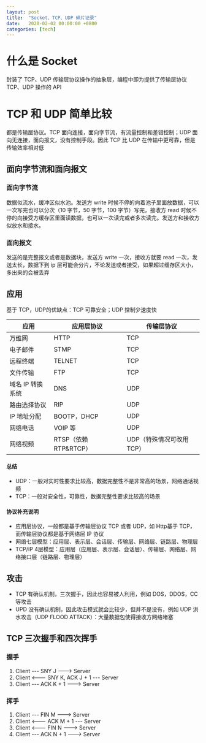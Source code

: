 ```yaml
---
layout: post
title:  "Socket、TCP、UDP 碎片记录"
date:   2020-02-02 00:00:00 +0800
categories: [tech]
---
```


# 什么是 Socket
封装了 TCP、UDP 传输层协议操作的抽象层，编程中即为提供了传输层协议 TCP、UDP 操作的 API

# TCP 和 UDP 简单比较
都是传输层协议。TCP 面向连接，面向字节流，有流量控制和差错控制；UDP 面向无连接，面向报文，没有控制手段。因此 TCP 比 UDP 在传输中更可靠，但是传输效率相对低

## 面向字节流和面向报文

### 面向字节流
数据似流水，缓冲区似水池。发送方 write 时候不停的向着池子里面放数据，可以一次写完也可以分次（10 字节，50 字节，100 字节）写完，接收方 read 时候不停的向接受方缓存区里面读数据，也可以一次读完或者多次读完。发送方和接收方似放水和接水。

### 面向报文
发送的是完整报文或者是数据块，发送方 write 一次，接收方就要 read 一次，发送太长，数据下到 ip 层可能会分片，不论发送或者接受，如果超过缓存区大小，多出来的会被丢弃

## 应用
基于 TCP，UDP的优缺点：TCP 可靠安全；UDP 控制少速度快

应用 | 应用层协议 | 传输层协议
---|---|---
万维网|HTTP|TCP
电子邮件|STMP|TCP
远程终端|TELNET|TCP
文件传输|FTP|TCP
域名 IP 转换系统|DNS|UDP
路由选择协议|RIP|UDP
IP 地址分配|BOOTP，DHCP|UDP
网络电话|VOIP 等|UDP
网络视频|RTSP（依赖 RTP&RTCP）|UDP（特殊情况可改用 TCP）

#### 总结
- UDP：一般对实时性要求比较高，数据完整性不是非常高的场景，网络通话视频
- TCP：一般对安全性，可靠性，数据完整性要求比较高的场景

#### 协议补充说明
- 应用层协议，一般都是基于传输层协议 TCP 或者 UDP，如 Http基于 TCP，而传输层协议都是基于网络层 IP 协议
- 网络七层模型：应用层、表示层、会话层、传输层、网络层、链路层、物理层
- TCP/IP 4层模型：应用层（应用层、表示层、会话层）、传输层、网络层、网络接口层（链路层、物理层）


## 攻击

- TCP 有确认机制，三次握手，因此也容易被人利用，例如 DOS，DDOS，CC 等攻击
- UPD 没有确认机制，因此攻击模式就会比较少，但并不是没有，例如 UDP 洪水攻击（UDP FLOOD ATTACK）：大量数据包使得接收方网络堵塞

## TCP 三次握手和四次挥手
### 握手
1. Client --- SNY J ---> Server
2. Client <--- SNY K, ACK J + 1 --- Server
3. Client --- ACK K + 1 ---> Server

### 挥手
1. Client --- FIN M ---> Server
2. Client <--- ACK M + 1 --- Server
3. Client <--- FIN N ---> Server
4. Client --- ACK N + 1 ---> Server